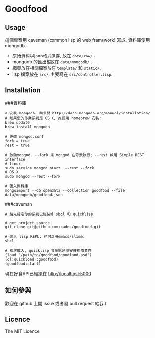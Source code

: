 # Goodfood

## Usage
這個專案用 caveman (common lisp 的 web framework) 寫成, 資料庫使用 mongodb.  

- 原始資料以json格式保存, 放在 `data/raw/` .
- mongodb 的匯出檔放在 `data/mongodb/` .  
- 網頁放在相關檔案放在 `template/` 和 `static/`.
- lisp 檔案放在 `src/`, 主要寫在 `src/controller.lisp`.

## Installation

###資料庫

```
# 安裝 mongodb. 請參閱 http://docs.mongodb.org/manual/installation/
# 如果您的作業系統是 OS X, 推薦用 homebrew 安裝:
brew update
brew install mongodb

# 更改 mongod.conf
fork = true
rest = true

# 啟動mongod. --fork 讓 mongod 在背景執行; --rest 啟用 Simple REST interface
# linux
sudo service mongod start  --rest --fork
# OS X
sudo mongod --rest --fork

# 匯入資料庫
mongoimport --db opendata --collection goodfood --file data/mongodb/goodfood.json

```

###caveman

```
# 請先確定你的系統已經裝好 sbcl 和 quicklisp

# get project source
git clone git@github.com:cades/goodfood.git

# 進入 lisp REPL. 也可以用emacs/slime。
sbcl

# 初次載入, quicklisp 會花點時間安裝相依套件
(load "/path/to/goodfood/goodfood.asd")
(ql:quickload :goodfood)
(goodfood:start)
```

現在好食API已經跑在 [http://localhost:5000](http://localhost:5000)

## 如何參與
歡迎在 github 上開 issue 或者發 pull request 給我:)  


## Licence
The MIT Licence
